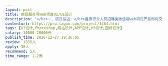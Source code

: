 ```yaml
---                
layout: post       
title: 微信服务号Web项目UI/UE设计           
description: '</br>一、项目描述：</br>垂直行业人员招聘类微信端web项目产品即将交付，但对UI不满意，需要专业UI和UE调整出具相关设计图，后续重新安排开发。</br></br></br>项目需求：</br>风格扁平化，大小页面130-150个，目前的产品流程样式可供参考。</br></br>人员要求：</br>沟通前必须提供产品设计案例</br>'     
contenturl: https://pro.lagou.com/project/1464.html      
tags: [UI设计,Photoshop,网站设计,APP设计,H5设计,图标设计]            
salary: 10000-20000元          
publish_time: 2016-12-27 19:26:05         
review: 1835人                   
apply: 36人                   
recommend: 5人                   
time_range: 1-2周              
---                 
```

